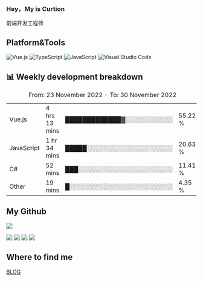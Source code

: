 ### Hey，My is Curtion
前端开发工程师
## Platform&Tools

![Vue.js](https://img.shields.io/badge/-Vue.js-4FC08D?style=flat-square&logo=Vue.js&logoColor=white)
![TypeScript](https://img.shields.io/badge/-TypeScript-007ACC?style=flat-square&logo=typescript&logoColor=white)
![JavaScript](https://img.shields.io/badge/-JavaScript-F7DF1E?style=flat-square&logo=javascript&logoColor=black)
![Visual Studio Code](https://img.shields.io/badge/-VSCode-007ACC?style=flat-square&logo=Visual-Studio-Code&logoColor=white)

## 📊 Weekly development breakdown

<!--START_SECTION:waka-->

<table><caption>From: 23 November 2022 - To: 30 November 2022</caption><tr><td>Vue.js</td><td>4 hrs 13 mins</td><td>█████████████▓░░░░░░░░░░░</td><td>55.22 %</td></tr><tr><td>JavaScript</td><td>1 hr 34 mins</td><td>█████░░░░░░░░░░░░░░░░░░░░</td><td>20.63 %</td></tr><tr><td>C#</td><td>52 mins</td><td>███░░░░░░░░░░░░░░░░░░░░░░</td><td>11.41 %</td></tr><tr><td>Other</td><td>19 mins</td><td>█░░░░░░░░░░░░░░░░░░░░░░░░</td><td>4.35 %</td></tr></table>

<!--END_SECTION:waka-->

## My Github

![](http://github-profile-summary-cards.vercel.app/api/cards/profile-details?username=curtion&theme=nord_bright)

![](http://github-profile-summary-cards.vercel.app/api/cards/stats?username=curtion&theme=nord_bright)
![](http://github-profile-summary-cards.vercel.app/api/cards/productive-time?username=curtion&theme=nord_bright&utcOffset=8)
![](http://github-profile-summary-cards.vercel.app/api/cards/repos-per-language?username=curtion&theme=nord_bright)
![](http://github-profile-summary-cards.vercel.app/api/cards/most-commit-language?username=curtion&theme=nord_bright)

## Where to find me

[BLOG](https://blog.3gxk.net)
